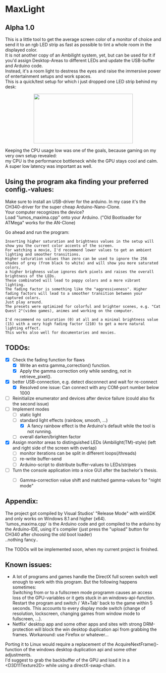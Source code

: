 # MaxLight
## Alpha 1.0
This is a little tool to get the average screen color of a monitor of choice and send it to an rgb LED strip as fast as possible to tint a whole room in the displayed color. \
It is not another copy of an Ambilight system, yet, but can be used for it if you'd assign Desktop-Areas to different LEDs and update the USB-buffer and Arduino code. \
Instead, it's a room light to destress the eyes and raise the immersive power of entertainment setups and work spaces. \
This is a quick/test setup for which i just dropped one LED strip behind my desk:


<p align="center"><img src="https://user-images.githubusercontent.com/29096190/120733553-bbab7e80-c4e7-11eb-9283-43d97362c2dc.gif" width="320" height="160" /></p>



Keeping the CPU usage low was one of the goals, because gaming on my very own setup revealed: \
  my CPU is the performance bottleneck while the GPU stays cool and calm. 
A super low latency was important as well.

## Using the program aka finding your preferred config.-values: 
Make sure to install an USB-driver for the arduino. In my case it's the CH340-driver for the super cheap Arduino-Nano-Clone.\
Your computer recognizes the device? \
Load "lumos_maxima.cpp" onto your Arduino. ("Old Bootloader for ATMega" works for the AN-Clone)

Go ahead and run the program:
```
Inserting higher saturation and brightness values in the setup will show you the current color accents of the screen. 
For watching a movie, I'd recommend lower values to get an ambient lighting and smoother transitions. 
Higher saturation values than zero can be used to ignore the 256 shades of grey (from black to white) and will show you more saturated colors,
a higher brighness value ignores dark pixels and raises the overall brightness of the LEDs.
These combinated will lead to poppy colors and a more vibrant lighting.
The fading factor is something like the "aggressiveness". Higher fading factors will lead to a smoother transition between your captured colors. 
Just play around. 
The presets were optimized for colorful and brighter scenes, e.g. "Cat Quest 2"(video games), animes and working on the computer. 

I'd recommend no saturation (0) at all and a minimal brightness value (15) with a very high fading factor (210) to get a more natural lighting effect.
This works also well for documentaries and movies.
```

## TODOs:
- [x] Check the fading function for flaws 
    - [x] Write an extra gamma_correction() function. 
    - [x] Apply the gamma correction only while sending, not in retrieve_pixel(). 
- [x] better USB-connection, e.g. detect disconnect and wait for re-connect
    - [x] Resolved one issue: Can connect with any COM-port number below 1000 
- [ ] Reinitialize enumerator and devices after device failure (could also fix the second issue)
- [ ] Implement modes 
    - [ ] static light
    - [ ] standard light effects (rainbow, smooth, ...)
        - [x] A fancy rainbow effect is the Arduino's default while the tool is not running. 
    - [ ] overall darken/brighten factor
- [x] Assign monitor areas to distinguished LEDs (Ambilight(TM)-style) (left and right side of the screen with overlap)
    - [ ] monitor iterations can be split in different loops(/threads) 
    - [ ] re-write buffer-send
    - [ ] Arduino-script to distribute buffer-values to LEDs/stripes
- [ ] Turn the console application into a nice GUI after the bachelor's thesis.
    - [ ] Gamma-correction value shift and matched gamma-values for "night mode"



## Appendix:
The project got compiled by Visual Studios' "Release Mode"  with winSDK and only works on Windows 8.1 and higher (x64). \
'lumos_maxima.cpp' is the Arduino code and got compiled to the arduino by the Arduino-IDE, using it's compiler (just press the "upload" button for CH340 after choosing the old boot loader) \
..nothing fancy.. 

The TODOs will be implemented soon, when my current project is finished.
 


## Known issues:
- A lot of programs and games handle the DirectX full screen switch well enough to work with this program. But the following happens sometimes: \
Switching from or to a fullscreen mode programm causes an access loss of the GPU-variables or it gets stuck in an windows-api-function. Restart the program and switch / 'Alt+Tab' back to the game within 5 seconds. This accounts to every display mode switch (change of resolution, lockscreen, changing games from window mode to fullscreen, ...).
- Netflix' desktop app and some other apps and sites with strong DRM-protection will block the win desktop duplication api from grabbing the frames. 
Workaround: use Firefox or whatever... 

Porting it to Linux would require a replacement of the AcquireNextFrame()-function of the windows desktop duplication api and some other adjustments. \
I'd suggest to grab the backbuffer of the GPU and load it in a \<D3D11Texture2D\> while using a directX-swap-chain.
